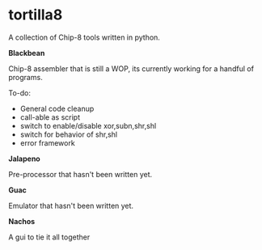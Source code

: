 # tortilla8
A collection of Chip-8 tools written in python.

**Blackbean**

Chip-8 assembler that is still a WOP, its currently working for a handful of programs.

To-do:

* General code cleanup
* call-able as script
* switch to enable/disable xor,subn,shr,shl
* switch for behavior of shr,shl
* error framework

**Jalapeno**

Pre-processor that hasn't been written yet.

**Guac**

Emulator that hasn't been written yet.

**Nachos**

A gui to tie it all together
